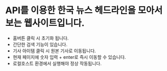 # API를 이용한 한국 뉴스 헤드라인을 모아서 보는 웹사이트입니다.
* 홈버튼 클릭 시 초기화 됩니다.
* 간단한 검색 기능이 있습니다.
* 기사 아이템 클릭 시 원본 기사로 이동됩니다.
* 현재 페이지에 숫자 입력 + enter로 즉시 이동할 수 있습니다.
* 로컬호스트 환경에서 실행해야 정상 작동됩니다.
